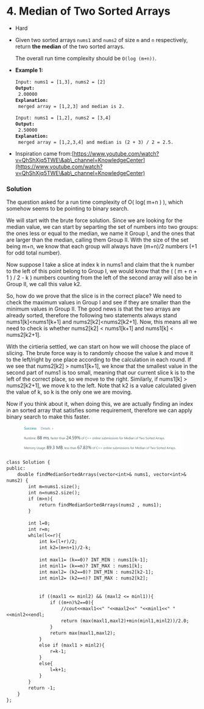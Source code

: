 # 4. Median of Two Sorted Arrays

* Hard
*   Given two sorted arrays `nums1` and `nums2` of size `m` and `n` respectively, return **the median** of the two sorted arrays.

    The overall run time complexity should be `O(log (m+n))`.
*   **Example 1:**

    <pre><code>Input: nums1 = [1,3], nums2 = [2]
    <strong>Output:
    </strong> 2.00000
    <strong>Explanation:
    </strong> merged array = [1,2,3] and median is 2.</code></pre>



    <pre><code>Input: nums1 = [1,2], nums2 = [3,4]
    <strong>Output:
    </strong> 2.50000
    <strong>Explanation:
    </strong> merged array = [1,2,3,4] and median is (2 + 3) / 2 = 2.5.</code></pre>
* Inspiration came from:[https://www.youtube.com/watch?v=QhShXjq5TWE\&ab\_channel=KnowledgeCenter](https://www.youtube.com/watch?v=QhShXjq5TWE\&ab\_channel=KnowledgeCenter)

### Solution

The question asked for a run time complexity of O( log( m+n ) ), which somehow seems to be pointing to binary search. &#x20;

We will start with the brute force solution. Since we are looking for the median value, we can start by separting the set of numbers into two groups: the ones less or equal to the median, we name it Group I, and the ones that are larger than the median, calling them Group II. With the size of the set being m+n, we know that each group will always have (m+n)/2 numbers (+1 for odd total number).&#x20;

Now suppose I take a slice at index k in nums1 and claim that the k number to the left of this point belong to Group I, we would know that the ( ( m + n + 1 ) / 2 - k ) numbers counting from the left of the second array will also be in Group II, we call this value k2.

So, how do we prove that the slice is in the correct place? We need to check the maximum values in Group I and see if they are smaller than the minimum values in Group II. The good news is that the two arrays are already sorted, therefore the following two statements always stand nums1\[k]\<nums1\[k+1] and nums2\[k2]\<nums2\[k2+1]. Now, this means all we need to check is whether nums2\[k2] < nums1\[k+1] and nums1\[k] < nums2\[k2+1].&#x20;



With the cirtieria settled, we can start on how we will choose the place of slicing. The brute force way is to randomly choose the value k and move it to the left/right by one place according to the calculation in each round.  If we see that nums2\[k2] > nums1\[k+1], we know that the smallest value in the second part of nums1 is too small, meaning that our current slice k is to the left of the correct place, so we move to the right. Similarly, if nums1\[k] > nums2\[k2+1], we move k to the left. Note that k2 is a value calculated given the value of k, so k is the only one we are moving. &#x20;



Now if you think about it, when doing this, we are actually finding an index in an sorted array that satisfies some requirement, therefore we can apply binary search to make this faster. &#x20;

<figure><img src="../.gitbook/assets/image.png" alt=""><figcaption></figcaption></figure>

```
class Solution {
public:
    double findMedianSortedArrays(vector<int>& nums1, vector<int>& nums2) {
        int m=nums1.size();
        int n=nums2.size();
        if (m>n){
            return findMedianSortedArrays(nums2 , nums1);
        }
        
        int l=0;
        int r=m;
        while(l<=r){
            int k=(l+r)/2;
            int k2=(m+n+1)/2-k;
            
            int maxl1= (k==0)? INT_MIN : nums1[k-1];
            int minl1= (k==m)? INT_MAX : nums1[k];
            int maxl2= (k2==0)? INT_MIN : nums2[k2-1];
            int minl2= (k2==n)? INT_MAX : nums2[k2];
            
            
            if ((maxl1 <= minl2) && (maxl2 <= minl1)){
                if ((m+n)%2==0){
                    //cout<<maxl1<<" "<<maxl2<<" "<<minl1<<" "<<minl2<<endl;
                    return (max(maxl1,maxl2)+min(minl1,minl2))/2.0;
                }
                return max(maxl1,maxl2);
            }
            else if (maxl1 > minl2){
                r=k-1;
            }
            else{
                l=k+1;
            }
        }
        return -1;
    }
};
```

